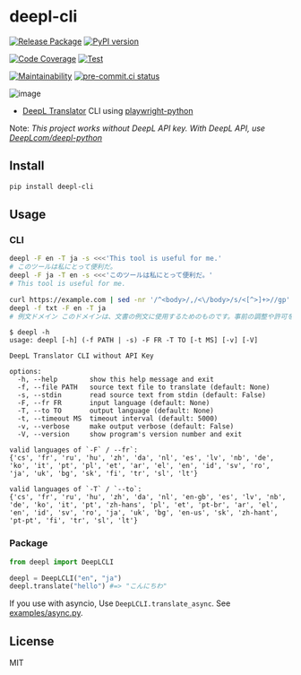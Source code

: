 # deepl-cli

[![Release Package](
  <https://github.com/eggplants/deepl-cli/workflows/Release%20Package/badge.svg>
  )](
  <https://github.com/eggplants/deepl-cli/actions/workflows/release.yml>
) [![PyPI version](
  <https://badge.fury.io/py/deepl-cli.svg>
  )](
  <https://badge.fury.io/py/deepl-cli>
)

[![Code Coverage](
  <https://qlty.sh/badges/bafc68a7-d3c7-4f3f-b09b-b86739801231/test_coverage.svg>
  )](
  <https://qlty.sh/gh/eggplants/projects/deepl-cli>
) [![Test](
  <https://github.com/eggplants/deepl-cli/actions/workflows/test.yml/badge.svg>
  )](
  <https://github.com/eggplants/deepl-cli/actions/workflows/test.yml>
)

[![Maintainability](
  <https://qlty.sh/badges/bafc68a7-d3c7-4f3f-b09b-b86739801231/maintainability.svg>
  )](
  <https://qlty.sh/gh/eggplants/projects/deepl-cli>
) [![pre-commit.ci status](
  <https://results.pre-commit.ci/badge/github/eggplants/deepl-cli/master.svg>
  )](
  <https://results.pre-commit.ci/latest/github/eggplants/deepl-cli/master>
)

![image](https://user-images.githubusercontent.com/42153744/159145088-752decf7-8736-44c3-86aa-37fd0cee83df.png)

- [DeepL Translator](https://www.deepl.com/translator) CLI using [playwright-python](https://github.com/microsoft/playwright-python)

Note: *This project works without DeepL API key. With DeepL API, use [DeepLcom/deepl-python](https://github.com/DeepLcom/deepl-python)*

## Install

```bash
pip install deepl-cli
```

## Usage

### CLI

```bash
deepl -F en -T ja -s <<<'This tool is useful for me.'
# このツールは私にとって便利だ。
deepl -F ja -T en -s <<<'このツールは私にとって便利だ。'
# This tool is useful for me.

curl https://example.com | sed -nr '/^<body>/,/<\/body>/s/<[^>]+>//gp' | tr -d \\n > txt
deepl -f txt -F en -T ja
# 例文ドメイン このドメインは、文書の例文に使用するためのものです。事前の調整や許可を得ることなく、このドメインを文献で使用することができます。   詳細はこちら
```

```shellsession
$ deepl -h
usage: deepl [-h] (-f PATH | -s) -F FR -T TO [-t MS] [-v] [-V]

DeepL Translator CLI without API Key

options:
  -h, --help        show this help message and exit
  -f, --file PATH   source text file to translate (default: None)
  -s, --stdin       read source text from stdin (default: False)
  -F, --fr FR       input language (default: None)
  -T, --to TO       output language (default: None)
  -t, --timeout MS  timeout interval (default: 5000)
  -v, --verbose     make output verbose (default: False)
  -V, --version     show program's version number and exit

valid languages of `-F` / --fr`:
{'cs', 'fr', 'ru', 'hu', 'zh', 'da', 'nl', 'es', 'lv', 'nb', 'de', 'ko', 'it', 'pt', 'pl', 'et', 'ar', 'el', 'en', 'id', 'sv', 'ro', 'ja', 'uk', 'bg', 'sk', 'fi', 'tr', 'sl', 'lt'}

valid languages of `-T` / `--to`:
{'cs', 'fr', 'ru', 'hu', 'zh', 'da', 'nl', 'en-gb', 'es', 'lv', 'nb', 'de', 'ko', 'it', 'pt', 'zh-hans', 'pl', 'et', 'pt-br', 'ar', 'el', 'en', 'id', 'sv', 'ro', 'ja', 'uk', 'bg', 'en-us', 'sk', 'zh-hant', 'pt-pt', 'fi', 'tr', 'sl', 'lt'}
```

### Package

```python
from deepl import DeepLCLI

deepl = DeepLCLI("en", "ja")
deepl.translate("hello") #=> "こんにちわ"
```

If you use with asyncio, Use `DeepLCLI.translate_async`. See [examples/async.py](https://github.com/eggplants/deepl-cli/blob/master/examples/async.py).

## License

MIT
